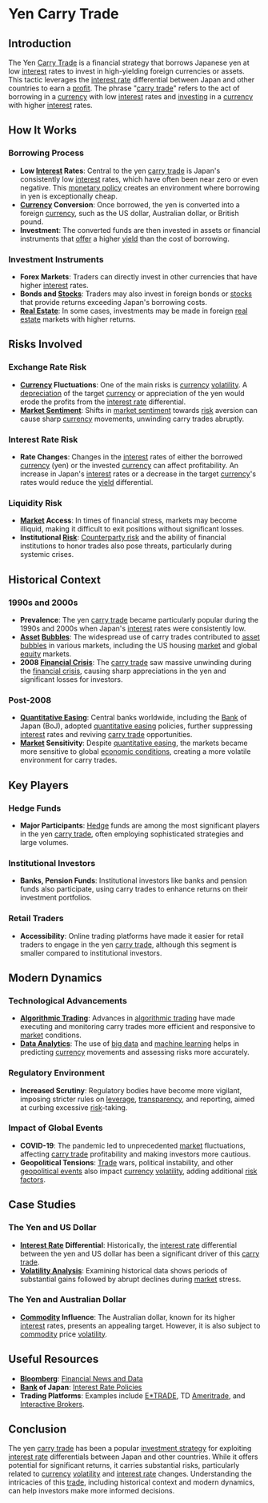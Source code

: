 # Yen Carry Trade

## Introduction

The Yen [Carry Trade](../c/carry_trade.md) is a financial strategy that borrows Japanese yen at low [interest](../i/interest.md) rates to invest in high-yielding foreign currencies or assets. This tactic leverages the [interest rate](../i/interest_rate.md) differential between Japan and other countries to earn a [profit](../p/profit.md). The phrase "[carry trade](../c/carry_trade.md)" refers to the act of borrowing in a [currency](../c/currency.md) with low [interest](../i/interest.md) rates and [investing](../i/investing.md) in a [currency](../c/currency.md) with higher [interest](../i/interest.md) rates.

## How It Works

### Borrowing Process

- **Low [Interest](../i/interest.md) Rates**: Central to the yen [carry trade](../c/carry_trade.md) is Japan's consistently low [interest](../i/interest.md) rates, which have often been near zero or even negative. This [monetary policy](../m/monetary_policy.md) creates an environment where borrowing in yen is exceptionally cheap.
- **[Currency](../c/currency.md) Conversion**: Once borrowed, the yen is converted into a foreign [currency](../c/currency.md), such as the US dollar, Australian dollar, or British pound.
- **Investment**: The converted funds are then invested in assets or financial instruments that [offer](../o/offer.md) a higher [yield](../y/yield.md) than the cost of borrowing.

### Investment Instruments

- **Forex Markets**: Traders can directly invest in other currencies that have higher [interest](../i/interest.md) rates.
- **Bonds and [Stocks](../s/stock.md)**: Traders may also invest in foreign bonds or [stocks](../s/stock.md) that provide returns exceeding Japan's borrowing costs.
- **[Real Estate](../r/real_estate.md)**: In some cases, investments may be made in foreign [real estate](../r/real_estate.md) markets with higher returns.

## Risks Involved

### Exchange Rate Risk

- **[Currency](../c/currency.md) Fluctuations**: One of the main risks is [currency](../c/currency.md) [volatility](../v/volatility.md). A [depreciation](../d/depreciation.md) of the target [currency](../c/currency.md) or appreciation of the yen would erode the profits from the [interest rate](../i/interest_rate.md) differential.
- **[Market Sentiment](../m/market_sentiment.md)**: Shifts in [market sentiment](../m/market_sentiment.md) towards [risk](../r/risk.md) aversion can cause sharp [currency](../c/currency.md) movements, unwinding carry trades abruptly.

### Interest Rate Risk

- **Rate Changes**: Changes in the [interest](../i/interest.md) rates of either the borrowed [currency](../c/currency.md) (yen) or the invested [currency](../c/currency.md) can affect profitability. An increase in Japan's [interest](../i/interest.md) rates or a decrease in the target [currency](../c/currency.md)'s rates would reduce the [yield](../y/yield.md) differential.

### Liquidity Risk

- **[Market](../m/market.md) Access**: In times of financial stress, markets may become illiquid, making it difficult to exit positions without significant losses.
- **Institutional [Risk](../r/risk.md)**: [Counterparty risk](../c/counterparty_risk.md) and the ability of financial institutions to honor trades also pose threats, particularly during systemic crises.

## Historical Context

### 1990s and 2000s

- **Prevalence**: The yen [carry trade](../c/carry_trade.md) became particularly popular during the 1990s and 2000s when Japan's [interest](../i/interest.md) rates were consistently low.
- **[Asset](../a/asset.md) [Bubbles](../b/bubble.md)**: The widespread use of carry trades contributed to [asset](../a/asset.md) [bubbles](../b/bubble.md) in various markets, including the US housing [market](../m/market.md) and global [equity](../e/equity.md) markets.
- **2008 [Financial Crisis](../f/financial_crisis.md)**: The [carry trade](../c/carry_trade.md) saw massive unwinding during the [financial crisis](../f/financial_crisis.md), causing sharp appreciations in the yen and significant losses for investors.

### Post-2008

- **[Quantitative Easing](../q/quantitative_easing.md)**: Central banks worldwide, including the [Bank](../b/bank.md) of Japan (BoJ), adopted [quantitative easing](../q/quantitative_easing.md) policies, further suppressing [interest](../i/interest.md) rates and reviving [carry trade](../c/carry_trade.md) opportunities.
- **[Market](../m/market.md) Sensitivity**: Despite [quantitative easing](../q/quantitative_easing.md), the markets became more sensitive to global [economic conditions](../e/economic_conditions.md), creating a more volatile environment for carry trades.

## Key Players

### Hedge Funds

- **Major Participants**: [Hedge](../h/hedge.md) funds are among the most significant players in the yen [carry trade](../c/carry_trade.md), often employing sophisticated strategies and large volumes.
  
### Institutional Investors

- **Banks, Pension Funds**: Institutional investors like banks and pension funds also participate, using carry trades to enhance returns on their investment portfolios.

### Retail Traders

- **Accessibility**: Online trading platforms have made it easier for retail traders to engage in the yen [carry trade](../c/carry_trade.md), although this segment is smaller compared to institutional investors.

## Modern Dynamics

### Technological Advancements

- **[Algorithmic Trading](../a/algorithmic_trading.md)**: Advances in [algorithmic trading](../a/algorithmic_trading.md) have made executing and monitoring carry trades more efficient and responsive to [market](../m/market.md) conditions.
- **[Data Analytics](../d/data_analytics.md)**: The use of [big data](../b/big_data_in_trading.md) and [machine learning](../m/machine_learning.md) helps in predicting [currency](../c/currency.md) movements and assessing risks more accurately.

### Regulatory Environment

- **Increased Scrutiny**: Regulatory bodies have become more vigilant, imposing stricter rules on [leverage](../l/leverage.md), [transparency](../t/transparency.md), and reporting, aimed at curbing excessive [risk](../r/risk.md)-taking.

### Impact of Global Events

- **COVID-19**: The pandemic led to unprecedented [market](../m/market.md) fluctuations, affecting [carry trade](../c/carry_trade.md) profitability and making investors more cautious.
- **Geopolitical Tensions**: [Trade](../t/trade.md) wars, political instability, and other [geopolitical events](../g/geopolitical_events.md) also impact [currency](../c/currency.md) [volatility](../v/volatility.md), adding additional [risk factors](../r/risk_factors_in_trading.md).

## Case Studies

### The Yen and US Dollar

- **[Interest Rate](../i/interest_rate.md) Differential**: Historically, the [interest rate](../i/interest_rate.md) differential between the yen and US dollar has been a significant driver of this [carry trade](../c/carry_trade.md).
- **[Volatility Analysis](../v/volatility_analysis.md)**: Examining historical data shows periods of substantial gains followed by abrupt declines during [market](../m/market.md) stress.

### The Yen and Australian Dollar

- **[Commodity](../c/commodity.md) Influence**: The Australian dollar, known for its higher [interest](../i/interest.md) rates, presents an appealing target. However, it is also subject to [commodity](../c/commodity.md) price [volatility](../v/volatility.md).

## Useful Resources

- **[Bloomberg](../b/bloomberg.md)**: [Financial News and Data](https://www.bloomberg.com)
- **[Bank](../b/bank.md) of Japan**: [Interest Rate Policies](https://www.boj.or.jp)
- **Trading Platforms**: Examples include [E*TRADE](../e/e_trade.md), TD [Ameritrade](../a/ameritrade.md), and [Interactive Brokers](../i/interactive_brokers.md).

## Conclusion

The yen [carry trade](../c/carry_trade.md) has been a popular [investment strategy](../i/investment_strategy.md) for exploiting [interest rate](../i/interest_rate.md) differentials between Japan and other countries. While it offers potential for significant returns, it carries substantial risks, particularly related to [currency](../c/currency.md) [volatility](../v/volatility.md) and [interest rate](../i/interest_rate.md) changes. Understanding the intricacies of this [trade](../t/trade.md), including historical context and modern dynamics, can help investors make more informed decisions.

